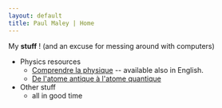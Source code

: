 ```yaml
---
layout: default
title: Paul Maley | Home
---
```


My **stuff** ! (and an excuse for messing around with computers)

 - Physics resources
    * [Comprendre la physique](https://www.amazon.co.uk/Comprendre-physique-David-Cassidy/dp/2889150836/ref=sr_1_2?dchild=1&keywords=comprendre+la+physique&qid=1593690808&s=books&sr=1-2)
-- available also in English.
    * [De l'atome antique à l'atome quantique](https://www.epflpress.org/product/620/9782889150038/de-l-atome-antique-a-l-atome-quantique)
 - Other stuff
    * all in good time
